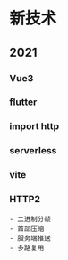# 新技术

## 2021

### Vue3

### flutter

### import http

### serverless

### vite

### HTTP2

    - 二进制分帧
    - 首部压缩
    - 服务端推送
    - 多路复用

